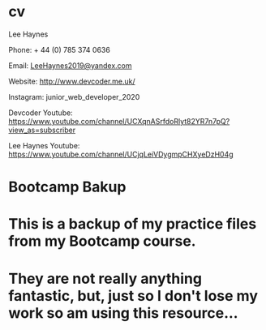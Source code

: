# cv

Lee Haynes

Phone: + 44 (0) 785 374 0636

Email: LeeHaynes2019@yandex.com

Website: http://www.devcoder.me.uk/

Instagram: junior_web_developer_2020

Devcoder Youtube: https://www.youtube.com/channel/UCXqnASrfdoRlyt82YR7n7pQ?view_as=subscriber

Lee Haynes Youtube: https://www.youtube.com/channel/UCjqLeiVDygmpCHXyeDzH04g

# Bootcamp Bakup

# This is a backup of my practice files from my Bootcamp course.

# They are not really anything fantastic, but, just so I don't lose my work so am using this resource...
